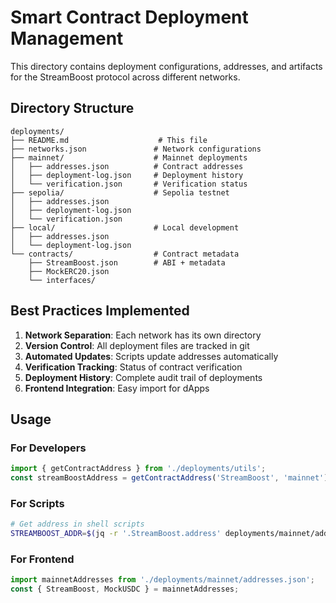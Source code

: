 # Smart Contract Deployment Management

This directory contains deployment configurations, addresses, and artifacts for the StreamBoost protocol across different networks.

## Directory Structure

```
deployments/
├── README.md                    # This file
├── networks.json               # Network configurations
├── mainnet/                    # Mainnet deployments
│   ├── addresses.json          # Contract addresses
│   ├── deployment-log.json     # Deployment history
│   └── verification.json       # Verification status
├── sepolia/                    # Sepolia testnet
│   ├── addresses.json
│   ├── deployment-log.json
│   └── verification.json
├── local/                      # Local development
│   ├── addresses.json
│   └── deployment-log.json
└── contracts/                  # Contract metadata
    ├── StreamBoost.json        # ABI + metadata
    ├── MockERC20.json
    └── interfaces/
```

## Best Practices Implemented

1. **Network Separation**: Each network has its own directory
2. **Version Control**: All deployment files are tracked in git
3. **Automated Updates**: Scripts update addresses automatically
4. **Verification Tracking**: Status of contract verification
5. **Deployment History**: Complete audit trail of deployments
6. **Frontend Integration**: Easy import for dApps

## Usage

### For Developers
```typescript
import { getContractAddress } from './deployments/utils';
const streamBoostAddress = getContractAddress('StreamBoost', 'mainnet');
```

### For Scripts
```bash
# Get address in shell scripts
STREAMBOOST_ADDR=$(jq -r '.StreamBoost.address' deployments/mainnet/addresses.json)
```

### For Frontend
```javascript
import mainnetAddresses from './deployments/mainnet/addresses.json';
const { StreamBoost, MockUSDC } = mainnetAddresses;
```